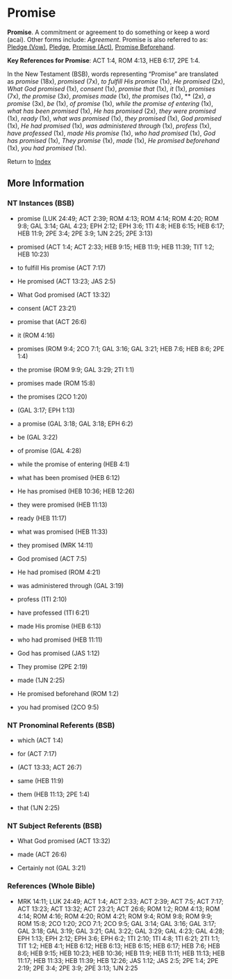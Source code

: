 # Promise
**Promise**. 
A commitment or agreement to do something or keep a word (acai). 
Other forms include: 
*Agreement*. 
Promise is also referred to as: 
[Pledge (Vow)](Pledge.md), [Pledge](Pledge.2.md), [Promise (Act)](Promise.2.md), [Promise Beforehand](PromiseBeforehand.md). 


**Key References for Promise**: 
ACT 1:4, ROM 4:13, HEB 6:17, 2PE 1:4. 




In the New Testament (BSB), words representing “Promise” are translated as 
*promise* (18x), *promised* (7x), *to fulfill His promise* (1x), *He promised* (2x), *What God promised* (1x), *consent* (1x), *promise that* (1x), *it* (1x), *promises* (7x), *the promise* (3x), *promises made* (1x), *the promises* (1x), ** (2x), *a promise* (3x), *be* (1x), *of promise* (1x), *while the promise of entering* (1x), *what has been promised* (1x), *He has promised* (2x), *they were promised* (1x), *ready* (1x), *what was promised* (1x), *they promised* (1x), *God promised* (1x), *He had promised* (1x), *was administered through* (1x), *profess* (1x), *have professed* (1x), *made His promise* (1x), *who had promised* (1x), *God has promised* (1x), *They promise* (1x), *made* (1x), *He promised beforehand* (1x), *you had promised* (1x). 


Return to [Index](00-Index.md)

## More Information

### NT Instances (BSB)

* promise (LUK 24:49; ACT 2:39; ROM 4:13; ROM 4:14; ROM 4:20; ROM 9:8; GAL 3:14; GAL 4:23; EPH 2:12; EPH 3:6; 1TI 4:8; HEB 6:15; HEB 6:17; HEB 11:9; 2PE 3:4; 2PE 3:9; 1JN 2:25; 2PE 3:13)

* promised (ACT 1:4; ACT 2:33; HEB 9:15; HEB 11:9; HEB 11:39; TIT 1:2; HEB 10:23)

* to fulfill His promise (ACT 7:17)

* He promised (ACT 13:23; JAS 2:5)

* What God promised (ACT 13:32)

* consent (ACT 23:21)

* promise that (ACT 26:6)

* it (ROM 4:16)

* promises (ROM 9:4; 2CO 7:1; GAL 3:16; GAL 3:21; HEB 7:6; HEB 8:6; 2PE 1:4)

* the promise (ROM 9:9; GAL 3:29; 2TI 1:1)

* promises made (ROM 15:8)

* the promises (2CO 1:20)

*  (GAL 3:17; EPH 1:13)

* a promise (GAL 3:18; GAL 3:18; EPH 6:2)

* be (GAL 3:22)

* of promise (GAL 4:28)

* while the promise of entering (HEB 4:1)

* what has been promised (HEB 6:12)

* He has promised (HEB 10:36; HEB 12:26)

* they were promised (HEB 11:13)

* ready (HEB 11:17)

* what was promised (HEB 11:33)

* they promised (MRK 14:11)

* God promised (ACT 7:5)

* He had promised (ROM 4:21)

* was administered through (GAL 3:19)

* profess (1TI 2:10)

* have professed (1TI 6:21)

* made His promise (HEB 6:13)

* who had promised (HEB 11:11)

* God has promised (JAS 1:12)

* They promise (2PE 2:19)

* made (1JN 2:25)

* He promised beforehand (ROM 1:2)

* you had promised (2CO 9:5)



### NT Pronominal Referents (BSB)

* which (ACT 1:4)

* for (ACT 7:17)

*  (ACT 13:33; ACT 26:7)

* same (HEB 11:9)

* them (HEB 11:13; 2PE 1:4)

* that (1JN 2:25)



### NT Subject Referents (BSB)

* What God promised (ACT 13:32)

* made (ACT 26:6)

* Certainly not (GAL 3:21)



### References (Whole Bible)

* MRK 14:11; LUK 24:49; ACT 1:4; ACT 2:33; ACT 2:39; ACT 7:5; ACT 7:17; ACT 13:23; ACT 13:32; ACT 23:21; ACT 26:6; ROM 1:2; ROM 4:13; ROM 4:14; ROM 4:16; ROM 4:20; ROM 4:21; ROM 9:4; ROM 9:8; ROM 9:9; ROM 15:8; 2CO 1:20; 2CO 7:1; 2CO 9:5; GAL 3:14; GAL 3:16; GAL 3:17; GAL 3:18; GAL 3:19; GAL 3:21; GAL 3:22; GAL 3:29; GAL 4:23; GAL 4:28; EPH 1:13; EPH 2:12; EPH 3:6; EPH 6:2; 1TI 2:10; 1TI 4:8; 1TI 6:21; 2TI 1:1; TIT 1:2; HEB 4:1; HEB 6:12; HEB 6:13; HEB 6:15; HEB 6:17; HEB 7:6; HEB 8:6; HEB 9:15; HEB 10:23; HEB 10:36; HEB 11:9; HEB 11:11; HEB 11:13; HEB 11:17; HEB 11:33; HEB 11:39; HEB 12:26; JAS 1:12; JAS 2:5; 2PE 1:4; 2PE 2:19; 2PE 3:4; 2PE 3:9; 2PE 3:13; 1JN 2:25




